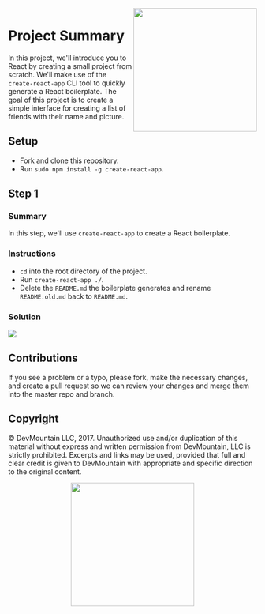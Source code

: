<img src="https://devmounta.in/img/logowhiteblue.png" width="250" align="right">

# Project Summary

In this project, we'll introduce you to React by creating a small project from scratch. We'll make use of the `create-react-app` CLI tool to quickly generate a React boilerplate. The goal of this project is to create a simple interface for creating a list of friends with their name and picture.

## Setup

* Fork and clone this repository.
* Run `sudo npm install -g create-react-app`.

## Step 1

### Summary

In this step, we'll use `create-react-app` to create a React boilerplate.

### Instructions

* `cd` into the root directory of the project.
* Run `create-react-app ./`.
* Delete the `README.md` the boilerplate generates and rename `README.old.md` back to `README.md`.

### Solution

<img src="https://github.com/DevMountain/react-1-mini/blob/solution/readme-assets/1g.gif" />


## Contributions

If you see a problem or a typo, please fork, make the necessary changes, and create a pull request so we can review your changes and merge them into the master repo and branch.

## Copyright

© DevMountain LLC, 2017. Unauthorized use and/or duplication of this material without express and written permission from DevMountain, LLC is strictly prohibited. Excerpts and links may be used, provided that full and clear credit is given to DevMountain with appropriate and specific direction to the original content.

<p align="center">
<img src="https://devmounta.in/img/logowhiteblue.png" width="250">
</p>



